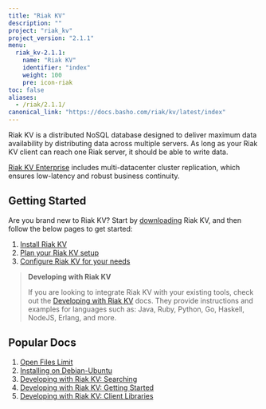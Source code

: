 ```yaml
---
title: "Riak KV"
description: ""
project: "riak_kv"
project_version: "2.1.1"
menu:
  riak_kv-2.1.1:
    name: "Riak KV"
    identifier: "index"
    weight: 100
    pre: icon-riak
toc: false
aliases:
  - /riak/2.1.1/
canonical_link: "https://docs.basho.com/riak/kv/latest/index"
---
```


[aboutenterprise]: http://basho.com/contact/
[config index]: /riak/kv/2.1.1/configuring
[dev index]: /riak/kv/2.1.1/developing
[downloads]: /riak/kv/2.1.1/downloads/
[install index]: /riak/kv/2.1.1/setup/installing/
[plan index]: /riak/kv/2.1.1/setup/planning
[perf open files]: /riak/kv/2.1.1/using/performance/open-files-limit
[install debian & ubuntu]: /riak/kv/2.1.1/setup/installing/debian-ubuntu
[usage search]: /riak/kv/2.1.1/developing/usage/search
[getting started]: /riak/kv/2.1.1/developing/getting-started
[dev client libraries]: /riak/kv/2.1.1/developing/client-libraries



Riak KV is a distributed NoSQL database designed to deliver maximum data availability by distributing data across multiple servers. As long as your Riak KV client can reach one Riak server, it should be able to write data.

[Riak KV Enterprise][aboutenterprise] includes multi-datacenter cluster replication, which ensures low-latency and robust business continuity.

## Getting Started

Are you brand new to Riak KV? Start by [downloading][downloads] Riak KV, and then follow the below pages to get started:

1. [Install Riak KV][install index]
2. [Plan your Riak KV setup][plan index]
3. [Configure Riak KV for your needs][config index]

>**Developing with Riak KV**
>
>If you are looking to integrate Riak KV with your existing tools, check out the [Developing with Riak KV][dev index] docs. They provide instructions and examples for languages such as: Java, Ruby, Python, Go, Haskell, NodeJS, Erlang, and more.

## Popular Docs

1. [Open Files Limit][perf open files]
2. [Installing on Debian-Ubuntu][install debian & ubuntu]
3. [Developing with Riak KV: Searching][usage search]
4. [Developing with Riak KV: Getting Started][getting started]
5. [Developing with Riak KV: Client Libraries][dev client libraries]
